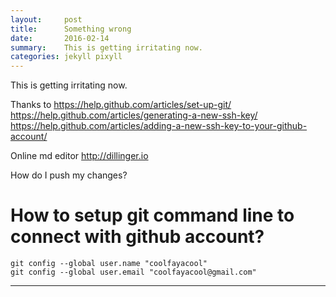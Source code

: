 ```yaml
---
layout:     post
title:      Something wrong
date:       2016-02-14 
summary:    This is getting irritating now. 
categories: jekyll pixyll
---
```

This is getting irritating now. 

Thanks to 
https://help.github.com/articles/set-up-git/
https://help.github.com/articles/generating-a-new-ssh-key/
https://help.github.com/articles/adding-a-new-ssh-key-to-your-github-account/


Online md editor 
http://dillinger.io

How do I push my changes? 



# How to setup git command line to connect with github account? 

```
git config --global user.name "coolfayacool"
git config --global user.email "coolfayacool@gmail.com"
```


---

[^1]: Important information that may distract from the main text can go in footnotes.
